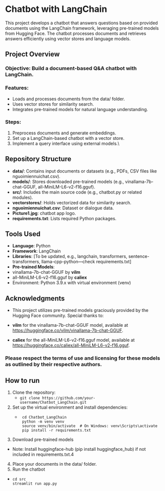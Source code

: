 # Chatbot with LangChain
This project develops a chatbot that answers questions based on provided documents using the LangChain framework, leveraging pre-trained models from Hugging Face. The chatbot processes documents and retrieves answers efficiently using vector stores and language models.

## Project Overview
### Objective: Build a document-based Q&A chatbot with LangChain.
### Features:
- Loads and processes documents from the data/ folder.
- Uses vector stores for similarity search.
- Integrates pre-trained models for natural language understanding.
### Steps:
1. Preprocess documents and generate embeddings.
2. Set up a LangChain-based chatbot with a vector store.
3. Implement a query interface using external models.\

## Repository Structure
- **data/**: Contains input documents or datasets (e.g., PDFs, CSV files like nguoimiennuichat.csv).
- **models/**: Stores downloaded pre-trained models (e.g., vinallama-7b-chat-GGUF, all-MiniLM-L6-v2-f16.gguf).
- **src/**: Includes the main source code (e.g., chatbot.py or related modules).
- **vectorstores/**: Holds vectorized data for similarity search.
- **nguoimiennuichat.csv**: Dataset or dialogue data.
- **Picture1.jpg**: chatbot app logo.
- **requirements.txt**: Lists required Python packages.

## Tools Used
- **Language**: Python
- **Framework**: LangChain
- **Libraries**: [To be updated, e.g., langchain, transformers, sentence-transformers, llama-cpp-python—check requirements.txt]
- **Pre-trained Models**:
- vinallama-7b-chat-GGUF by **vilm**
- all-MiniLM-L6-v2-f16.gguf by **caliex**
- Environment: Python 3.9.x with virtual environment (venv)

## Acknowledgments
- This project utilizes pre-trained models graciously provided by the Hugging Face community. Special thanks to:

- **vilm** for the vinallama-7b-chat-GGUF model, available at https://huggingface.co/vilm/vinallama-7b-chat-GGUF.
- **caliex** for the all-MiniLM-L6-v2-f16.gguf model, available at https://huggingface.co/caliex/all-MiniLM-L6-v2-f16.gguf.
### Please respect the terms of use and licensing for these models as outlined by their respective authors.

## How to run
1. Clone the repository:
   - ```git clone https://github.com/your-username/Chatbot_LangChain.git```
2. Set up the virtual environment and install dependencies:
   - ```
      cd Chatbot_LangChain
      python -m venv venv
      source venv/bin/activate  # On Windows: venv\Scripts\activate
      pip install -r requirements.txt
     ```
3. Download pre-trained models
  - Note: Install huggingface-hub (pip install huggingface_hub) if not included in requirements.txt.4
4. Place your documents in the data/ folder.
5. Run the chatbot
  - ```
    cd src
    streamlit run app.py
    ```
